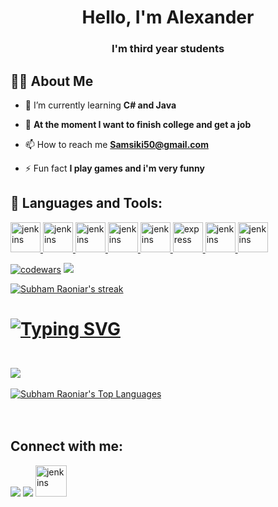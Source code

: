 <h1 align="center">Hello, I'm Alexander</h1>
<h3 align="center">I'm third year students</h3>


## 🙋‍♂️ About Me

- 🌱 I’m currently learning **C# and Java**

- 👯 **At the moment I want to finish college and get a job**

- 📫 How to reach me **Samsiki50@gmail.com**

- ⚡ Fun fact **I play games and i'm very funny**

## 🚀 Languages and Tools:

<p align="left"> 
    <a target="_blank" href = "https://github.com/Nariett/CSLabs"> <img src="https://cdn.jsdelivr.net/gh/devicons/devicon/icons/csharp/csharp-original.svg"alt="jenkins" width="48" height="48"/> </a>
    <a target="_blank" href = "https://github.com/Nariett/CppLabs"> <img src="https://cdn.jsdelivr.net/gh/devicons/devicon/icons/cplusplus/cplusplus-original.svg"alt="jenkins" width="48" height="48"/> </a>
    <a target="_blank" href = "https://github.com/Nariett/JavaLabs"> <img src="https://cdn.jsdelivr.net/gh/devicons/devicon/icons/java/java-original.svg"alt="jenkins" width="48" height="48"/> </a>
    <a target="_blank" href = "https://github.com/Nariett/PythonLabs"> <img src="https://cdn.jsdelivr.net/gh/devicons/devicon/icons/python/python-original.svg"alt="jenkins" width="48" height="48"/> </a>
    <a target="_blank"  href = "https://ru.wikipedia.org/wiki/Microsoft_Visual_Studio"> <img src="https://img.icons8.com/fluency/512/visual-studio.png" alt="jenkins" width="48" height="48"/> </a> 
    <a target="_blank"  href = "https://ru.wikipedia.org/wiki/Visual_Studio_Code"> <img src="https://cdn.jsdelivr.net/gh/devicons/devicon/icons/vscode/vscode-original.svg" alt="express" width="48" height="48"/> </a>  
    <a target="_blank"  href = "https://ru.wikipedia.org/wiki/Git"> <img src="https://cdn.jsdelivr.net/gh/devicons/devicon/icons/git/git-original.svg"alt="jenkins" width="48" height="48"/> </a> 
    <a target="_blank"  href = "https://ru.wikipedia.org/wiki/IntelliJ_IDEA"> <img src="https://img.icons8.com/color/512/intellij-idea.png"alt="jenkins" width="48" height="48"/> </a> 
    
    
</p>

[![codewars](https://www.codewars.com/users/Samsik/badges/micro)](https://www.codewars.com/users/username) 
![](https://komarev.com/ghpvc/?username=your-github-nariett)
<br/>

<p align="left">
    <a href="https://github.com/SubhamRaoniar28/github-readme-streak-stats">
        <img title="🔥 Get streak stats for your profile at git.io/streak-stats" alt="Subham Raoniar's streak" src="https://github-readme-streak-stats.herokuapp.com/?user=Nariett&theme=black-ice&hide_border=true&stroke=0000&background=060A0CD0"/>
    </a>
</p>

<h1 align="left"

[![Typing SVG](https://readme-typing-svg.herokuapp.com?color=%2336BCF7&duration=4400&center=true&width=200&height=25&lines=My+GitHub+Stats)](https://git.io/typing-svg)
</h1>
  <br/>
  <a title="Sasha Samoilov's GitHub Stats">
		<img align="center" src="https://github-readme-stats.vercel.app/api?username=Nariett&custom_title=Github%20Stats&count_private=true&include_all_commits=true&hide=contribs&show_icons=true&line_height=24&hide_border=true&bg_color=0D1117&theme=react" /></a>
  <br/>
<br/>
<a href="https://github.com/anuraghazra/github-readme-stats"><img alt="Subham Raoniar's Top Languages" src="https://github-readme-stats.vercel.app/api/top-langs/?username=Nariett&layout=compact&theme=react&hide_border=true&bg_color=0D1117" /></a>
<br/>
<br/>
<br/>

## Connect with me:
<p align="left">

<a href = "https://www.instagram.com/mini_biolog/"><img src="https://img.icons8.com/fluent/48/000000/instagram-new.png"/></a>
<a href = "https://t.me/mini_biolog"><img src="https://img.icons8.com/fluency/48/000000/telegram-app.png"/></a>
<a href = "https://discordapp.com/users/564182094826176550/"><img src="https://img.icons8.com/color/344/discord-new-logo.png"
alt="jenkins" width="50" height="50"/> </a> 
</p>